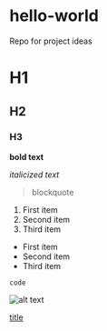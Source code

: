 # hello-world
Repo for project ideas

# H1 
## H2
### H3

**bold text**

*italicized text*

> blockquote

1. First item
2. Second item
3. Third item

- First item
- Second item
- Third item

`code`

![alt text](image.jpg)

[title](https://www.example.com)
